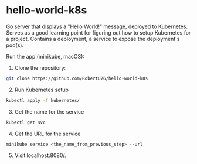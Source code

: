 # hello-world-k8s
Go server that displays a "Hello World!" message, deployed to Kubernetes. Serves as a good learning point for figuring out how to setup Kubernetes for a project. Contains a deployment, a service to expose the deployment's pod(s).

Run the app (minikube, macOS):

1) Clone the repository:
   
```bash
git clone https://github.com/Robert076/hello-world-k8s
```

2) Run Kubernetes setup

```bash
kubectl apply -f kubernetes/
```

3) Get the name for the service

```bash
kubectl get svc
```

4) Get the URL for the service

```bash
minikube service <the_name_from_previous_step> --url
```

5. Visit localhost:8080/.
